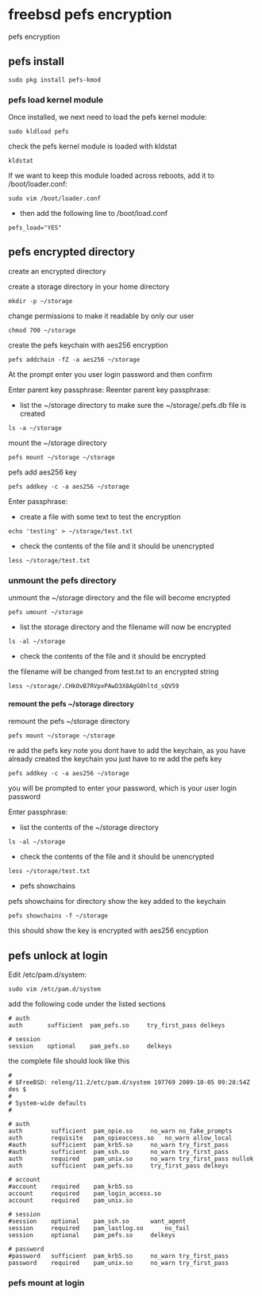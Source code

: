# freebsd pefs encryption

pefs encryption

## pefs install

```
sudo pkg install pefs-kmod
```

### pefs load kernel module

Once installed, we next need to load the pefs kernel module:

```
sudo kldload pefs
```

check the pefs kernel module is loaded with kldstat

```
kldstat
```

If we want to keep this module loaded across reboots, add it to /boot/loader.conf:

```
sudo vim /boot/loader.conf
```

* then add the following line to /boot/load.conf

```
pefs_load="YES"
```

## pefs encrypted directory

create an encrypted directory

create a storage directory in your home directory

```
mkdir -p ~/storage
```

change permissions to make it readable by only our user

```
chmod 700 ~/storage
```

create the pefs keychain with aes256 encryption

```
pefs addchain -fZ -a aes256 ~/storage
```

At the prompt enter you user login password and then confirm

Enter parent key passphrase:
Reenter parent key passphrase:

* list the ~/storage directory to make sure the ~/storage/.pefs.db file is created

```
ls -a ~/storage
```

mount the ~/storage directory

```
pefs mount ~/storage ~/storage
```

pefs add aes256 key

```
pefs addkey -c -a aes256 ~/storage
```

Enter passphrase:

* create a file with some text to test the encryption

```
echo 'testing' > ~/storage/test.txt
```

* check the contents of the file and it should be unencrypted

```
less ~/storage/test.txt
```

### unmount the pefs directory

unmount the ~/storage directory and the file will become encrypted

```
pefs umount ~/storage
```

* list the storage directory and the filename will now be encrypted

```
ls -al ~/storage
```

* check the contents of the file and it should be encrypted

the filename will be changed from test.txt to an encrypted string

```
less ~/storage/.CHkOvB7RVpxPAwD3X8AgG0hltd_sQV59
```

#### remount the pefs ~/storage directory

remount the pefs ~/storage directory

```
pefs mount ~/storage ~/storage
```

re add the pefs key
note you dont have to add the keychain, as you have already created the keychain
you just have to re add the pefs key

```
pefs addkey -c -a aes256 ~/storage
```

you will be prompted to enter your password, which is your user login password

Enter passphrase:

* list the contents of the ~/storage directory

```
ls -al ~/storage
```

* check the contents of the file and it should be unencrypted

```
less ~/storage/test.txt
```
	
* pefs showchains

pefs showchains for directory
show the key added to the keychain

```
pefs showchains -f ~/storage
```

this should show the key is encrypted with aes256 encyption

## pefs unlock at login 

Edit /etc/pam.d/system:

```
sudo vim /etc/pam.d/system
```

add the following code under the listed sections

```
# auth
auth       sufficient  pam_pefs.so     try_first_pass delkeys

# session
session    optional    pam_pefs.so     delkeys
```

the complete file should look like this 

```
#
# $FreeBSD: releng/11.2/etc/pam.d/system 197769 2009-10-05 09:28:54Z des $
#
# System-wide defaults
#

# auth
auth		sufficient	pam_opie.so		no_warn no_fake_prompts
auth		requisite	pam_opieaccess.so	no_warn allow_local
#auth		sufficient	pam_krb5.so		no_warn try_first_pass
#auth		sufficient	pam_ssh.so		no_warn try_first_pass
auth		required	pam_unix.so		no_warn try_first_pass nullok
auth        sufficient  pam_pefs.so     try_first_pass delkeys

# account
#account	required	pam_krb5.so
account		required	pam_login_access.so
account		required	pam_unix.so

# session
#session	optional	pam_ssh.so		want_agent
session		required	pam_lastlog.so		no_fail
session     optional    pam_pefs.so     delkeys

# password
#password	sufficient	pam_krb5.so		no_warn try_first_pass
password	required	pam_unix.so		no_warn try_first_pass

```

### pefs mount at login
	
	
